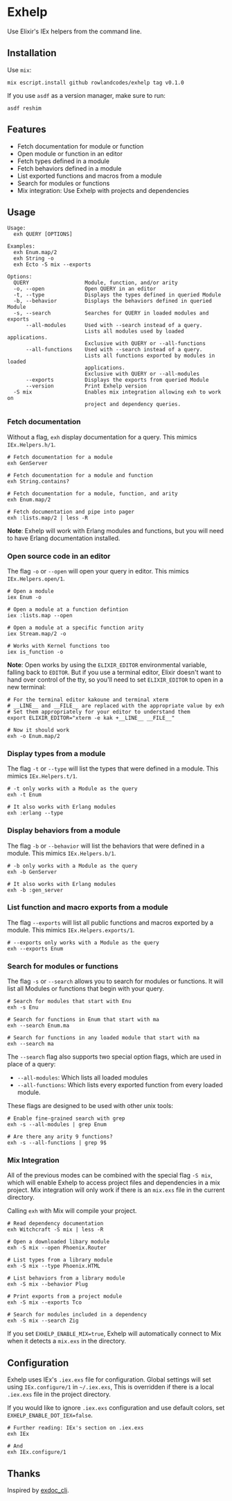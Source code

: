 # Exhelp

Use Elixir's IEx helpers from the command line.

## Installation

Use `mix`:

```
mix escript.install github rowlandcodes/exhelp tag v0.1.0
```

If you use `asdf` as a version manager, make sure to run:

```
asdf reshim
```

## Features

* Fetch documentation for module or function
* Open module or function in an editor
* Fetch types defined in a module
* Fetch behaviors defined in a module
* List exported functions and macros from a module
* Search for modules or functions
* Mix integration: Use Exhelp with projects and dependencies

## Usage

```
Usage:
  exh QUERY [OPTIONS]

Examples:
  exh Enum.map/2
  exh String -o
  exh Ecto -S mix --exports

Options:
  QUERY                  Module, function, and/or arity
  -o, --open             Open QUERY in an editor
  -t, --type             Displays the types defined in queried Module
  -b, --behavior         Displays the behaviors defined in queried Module
  -s, --search           Searches for QUERY in loaded modules and exports
      --all-modules      Used with --search instead of a query.
                         Lists all modules used by loaded applications.
                         Exclusive with QUERY or --all-functions
      --all-functions    Used with --search instead of a query.
                         Lists all functions exported by modules in loaded
                         applications.
                         Exclusive with QUERY or --all-modules
      --exports          Displays the exports from queried Module
      --version          Print Exhelp version
  -S mix                 Enables mix integration allowing exh to work on 
                         project and dependency queries.
```

### Fetch documentation

Without a flag, `exh` display documentation for a query.
This mimics `IEx.Helpers.h/1`.

```
# Fetch documentation for a module
exh GenServer

# Fetch documentation for a module and function
exh String.contains?

# Fetch documentation for a module, function, and arity
exh Enum.map/2

# Fetch documentation and pipe into pager
exh :lists.map/2 | less -R
```

**Note**: Exhelp will work with Erlang modules and functions,
but you will need to have Erlang documentation installed.

### Open source code in an editor

The flag `-o` or `--open` will open your query in editor.
This mimics `IEx.Helpers.open/1`.

```
# Open a module
iex Enum -o

# Open a module at a function defintion
iex :lists.map --open

# Open a module at a specific function arity
iex Stream.map/2 -o

# Works with Kernel functions too
iex is_function -o
```

**Note**: Open works by using the `ELIXIR_EDITOR` environmental variable,
falling back to `EDITOR`. But if you use a terminal editor, 
Elixir doesn't want to hand over control of the tty,
so you'll need to set `ELIXIR_EDITOR` to open in a new terminal:

```
# For the terminal editor kakoune and terminal xterm
# __LINE__ and __FILE__ are replaced with the appropriate value by exh
# Set them appropriately for your editor to understand them
export ELIXIR_EDITOR="xterm -e kak +__LINE__ __FILE__"

# Now it should work
exh -o Enum.map/2
```

### Display types from a module

The flag `-t` or `--type` will list the types that were defined in a module.
This mimics `IEx.Helpers.t/1`.

```
# -t only works with a Module as the query
exh -t Enum

# It also works with Erlang modules
exh :erlang --type
```

### Display behaviors from a module

The flag `-b` or `--behavior` will list the behaviors that were defined in a module.
This mimics `IEx.Helpers.b/1`.

```
# -b only works with a Module as the query
exh -b GenServer

# It also works with Erlang modules
exh -b :gen_server
```

### List function and macro exports from a module

The flag `--exports` will list all public functions and macros exported by a module.
This mimics `IEx.Helpers.exports/1`.

```
# --exports only works with a Module as the query
exh --exports Enum
```

### Search for modules or functions

The flag `-s` or `--search` allows you to search for modules or functions.
It will list all Modules or functions that begin with your query.

```
# Search for modules that start with Enu
exh -s Enu

# Search for functions in Enum that start with ma
exh --search Enum.ma

# Search for functions in any loaded module that start with ma
exh --search ma
``` 

The `--search` flag also supports two special option flags,
which are used in place of a query:

* `--all-modules`: Which lists all loaded modules
* `--all-functions`: Which lists every exported function from every loaded module.

These flags are designed to be used with other unix tools:

```
# Enable fine-grained search with grep
exh -s --all-modules | grep Enum

# Are there any arity 9 functions?
exh -s --all-functions | grep 9$
```

### Mix Integration

All of the previous modes can be combined with the special flag `-S mix`,
which will enable Exhelp to access project files and dependencies in a mix project.
Mix integration will only work if there is an `mix.exs` file in the current directory.

Calling `exh` with Mix will compile your project.

```
# Read dependency documentation
exh Witchcraft -S mix | less -R

# Open a downloaded libary module
exh -S mix --open Phoenix.Router

# List types from a library module
exh -S mix --type Phoenix.HTML

# List behaviors from a library module
exh -S mix --behavior Plug

# Print exports from a project module
exh -S mix --exports Tco

# Search for modules included in a dependency
exh -S mix --search Zig
```

If you set `EXHELP_ENABLE_MIX=true`, Exhelp will automatically connect to Mix when it detects a `mix.exs` in the directory.

## Configuration

Exhelp uses IEx's `.iex.exs` file for configuration.
Global settings will set using `IEx.configure/1` in `~/.iex.exs`,
This is overridden if there is a local `.iex.exs` file in the project directory.

If you would like to ignore `.iex.exs` configuration and use default colors,
set `EXHELP_ENABLE_DOT_IEX=false`.

```
# Further reading: IEx's section on .iex.exs
exh IEx

# And
exh IEx.configure/1
```

## Thanks

Inspired by [exdoc_cli](https://github.com/silbermm/exdoc_cli).
